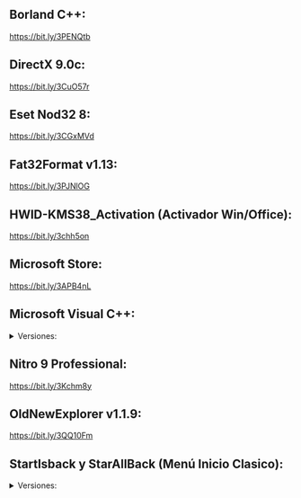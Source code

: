 ## Borland C++:

https://bit.ly/3PENQtb


## DirectX 9.0c:

https://bit.ly/3CuO57r


## Eset Nod32 8:

https://bit.ly/3CGxMVd


## Fat32Format v1.13:

https://bit.ly/3PJNlOG


## HWID-KMS38_Activation (Activador Win/Office):

https://bit.ly/3chh5on


## Microsoft Store:

https://bit.ly/3APB4nL


## Microsoft Visual C++:

<details><summary>Versiones:</summary>

</details>


## Nitro 9 Professional:

https://bit.ly/3Kchm8y


## OldNewExplorer v1.1.9:

https://bit.ly/3QQ10Fm


## StartIsback y StarAllBack (Menú Inicio Clasico):

<details><summary>Versiones:</summary>

### v1.7.6 (Windows 8.1):

https://bit.ly/3CpzJ81


### v2.9.19 (Windows 10):

https://bit.ly/3pEiCba


### v3.6.3 (Windows 11):

https://bit.ly/3dRJkul

</details>
